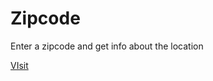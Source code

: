 # Zipcode

Enter a zipcode and get info about the location

[VIsit](https://dusangrbic.github.io/Zipcode/)
